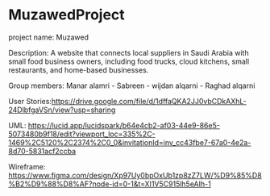 # MuzawedProject
project name: Muzawed



Description: A website that connects local suppliers in Saudi Arabia with small food business owners, including food trucks, cloud kitchens, small restaurants, and home-based businesses.



Group members: Manar alamri - Sabreen - wijdan alqarni - Raghad alqarni


User Stories:https://drive.google.com/file/d/1dffaQKA2JJ0vbCDkAXhL-24DlbfgaVSn/view?usp=sharing

UML: https://lucid.app/lucidspark/b64e4cb2-af03-44e9-86e5-5073480b9f18/edit?viewport_loc=335%2C-1469%2C5120%2C2374%2C0_0&invitationId=inv_cc43fbe7-67a0-4e2a-8d70-5831acf2ccba

Wireframe: https://www.figma.com/design/Xp97Uy0bpOxUb1zp8zZ7LW/%D9%85%D8%B2%D9%88%D8%AF?node-id=0-1&t=XI1V5C915lh5eAIh-1
